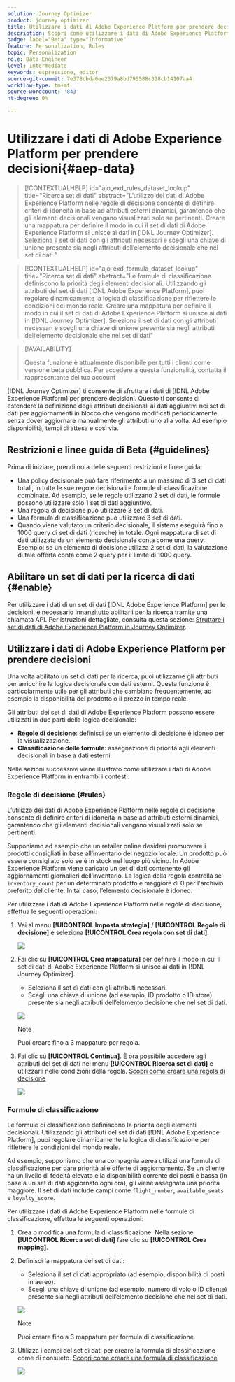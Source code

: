 ```yaml
---
solution: Journey Optimizer
product: journey optimizer
title: Utilizzare i dati di Adobe Experience Platform per prendere decisioni (Beta)
description: Scopri come utilizzare i dati di Adobe Experience Platform per prendere decisioni.
badge: label="Beta" type="Informative"
feature: Personalization, Rules
topic: Personalization
role: Data Engineer
level: Intermediate
keywords: espressione, editor
source-git-commit: 7e378cbda6ee2379a8bd795588c328cb14107aa4
workflow-type: tm+mt
source-wordcount: '843'
ht-degree: 0%

---
```


# Utilizzare i dati di Adobe Experience Platform per prendere decisioni{#aep-data}

>[!CONTEXTUALHELP]
>id="ajo_exd_rules_dataset_lookup"
>title="Ricerca set di dati"
>abstract="L’utilizzo dei dati di Adobe Experience Platform nelle regole di decisione consente di definire criteri di idoneità in base ad attributi esterni dinamici, garantendo che gli elementi decisionali vengano visualizzati solo se pertinenti. Creare una mappatura per definire il modo in cui il set di dati di Adobe Experience Platform si unisce ai dati in [!DNL Journey Optimizer]. Seleziona il set di dati con gli attributi necessari e scegli una chiave di unione presente sia negli attributi dell’elemento decisionale che nel set di dati."

>[!CONTEXTUALHELP]
>id="ajo_exd_formula_dataset_lookup"
>title="Ricerca set di dati"
>abstract="Le formule di classificazione definiscono la priorità degli elementi decisionali. Utilizzando gli attributi del set di dati [!DNL Adobe Experience Platform], puoi regolare dinamicamente la logica di classificazione per riflettere le condizioni del mondo reale. Creare una mappatura per definire il modo in cui il set di dati di Adobe Experience Platform si unisce ai dati in [!DNL Journey Optimizer]. Seleziona il set di dati con gli attributi necessari e scegli una chiave di unione presente sia negli attributi dell’elemento decisionale che nel set di dati"

>[!AVAILABILITY]
>
>Questa funzione è attualmente disponibile per tutti i clienti come versione beta pubblica. Per accedere a questa funzionalità, contatta il rappresentante del tuo account

[!DNL Journey Optimizer] ti consente di sfruttare i dati di [!DNL Adobe Experience Platform] per prendere decisioni. Questo ti consente di estendere la definizione degli attributi decisionali ai dati aggiuntivi nei set di dati per aggiornamenti in blocco che vengono modificati periodicamente senza dover aggiornare manualmente gli attributi uno alla volta. Ad esempio disponibilità, tempi di attesa e così via.

## Restrizioni e linee guida di Beta {#guidelines}

Prima di iniziare, prendi nota delle seguenti restrizioni e linee guida:

* Una policy decisionale può fare riferimento a un massimo di 3 set di dati totali, in tutte le sue regole decisionali e formule di classificazione combinate. Ad esempio, se le regole utilizzano 2 set di dati, le formule possono utilizzare solo 1 set di dati aggiuntivo.
* Una regola di decisione può utilizzare 3 set di dati.
* Una formula di classificazione può utilizzare 3 set di dati.
* Quando viene valutato un criterio decisionale, il sistema eseguirà fino a 1000 query di set di dati (ricerche) in totale. Ogni mappatura di set di dati utilizzata da un elemento decisionale conta come una query. Esempio: se un elemento di decisione utilizza 2 set di dati, la valutazione di tale offerta conta come 2 query per il limite di 1000 query.

## Abilitare un set di dati per la ricerca di dati {#enable}

Per utilizzare i dati di un set di dati [!DNL Adobe Experience Platform] per le decisioni, è necessario innanzitutto abilitarli per la ricerca tramite una chiamata API. Per istruzioni dettagliate, consulta questa sezione: [Sfruttare i set di dati di Adobe Experience Platform in Journey Optimizer](../data/lookup-aep-data.md).

## Utilizzare i dati di Adobe Experience Platform per prendere decisioni

Una volta abilitato un set di dati per la ricerca, puoi utilizzarne gli attributi per arricchire la logica decisionale con dati esterni. Questa funzione è particolarmente utile per gli attributi che cambiano frequentemente, ad esempio la disponibilità del prodotto o il prezzo in tempo reale.

Gli attributi dei set di dati di Adobe Experience Platform possono essere utilizzati in due parti della logica decisionale:

* **Regole di decisione**: definisci se un elemento di decisione è idoneo per la visualizzazione.
* **Classificazione delle formule**: assegnazione di priorità agli elementi decisionali in base a dati esterni.

Nelle sezioni successive viene illustrato come utilizzare i dati di Adobe Experience Platform in entrambi i contesti.

### Regole di decisione {#rules}

L’utilizzo dei dati di Adobe Experience Platform nelle regole di decisione consente di definire criteri di idoneità in base ad attributi esterni dinamici, garantendo che gli elementi decisionali vengano visualizzati solo se pertinenti.

Supponiamo ad esempio che un retailer online desideri promuovere i prodotti consigliati in base all’inventario del negozio locale. Un prodotto può essere consigliato solo se è in stock nel luogo più vicino. In Adobe Experience Platform viene caricato un set di dati contenente gli aggiornamenti giornalieri dell’inventario. La logica della regola controlla se `inventory_count` per un determinato prodotto è maggiore di 0 per l&#39;archivio preferito del cliente. In tal caso, l’elemento decisionale è idoneo.

Per utilizzare i dati di Adobe Experience Platform nelle regole di decisione, effettua le seguenti operazioni:

1. Vai al menu **[!UICONTROL Imposta strategia]** / **[!UICONTROL Regole di decisione]** e seleziona **[!UICONTROL Crea regola con set di dati]**.

   ![](assets/exd-lookup-rule.png)

1. Fai clic su **[!UICONTROL Crea mappatura]** per definire il modo in cui il set di dati di Adobe Experience Platform si unisce ai dati in [!DNL Journey Optimizer].

   * Seleziona il set di dati con gli attributi necessari.
   * Scegli una chiave di unione (ad esempio, ID prodotto o ID store) presente sia negli attributi dell’elemento decisione che nel set di dati.

   ![](assets/exd-lookup-mapping.png)

   >[!NOTE]
   >
   >Puoi creare fino a 3 mappature per regola.

1. Fai clic su **[!UICONTROL Continua]**. È ora possibile accedere agli attributi del set di dati nel menu **[!UICONTROL Ricerca set di dati]** e utilizzarli nelle condizioni della regola. [Scopri come creare una regola di decisione](../experience-decisioning/rules.md#create)

   ![](assets/exd-lookup-menu.png)

### Formule di classificazione

Le formule di classificazione definiscono la priorità degli elementi decisionali. Utilizzando gli attributi del set di dati [!DNL Adobe Experience Platform], puoi regolare dinamicamente la logica di classificazione per riflettere le condizioni del mondo reale.

Ad esempio, supponiamo che una compagnia aerea utilizzi una formula di classificazione per dare priorità alle offerte di aggiornamento. Se un cliente ha un livello di fedeltà elevato e la disponibilità corrente dei posti è bassa (in base a un set di dati aggiornato ogni ora), gli viene assegnata una priorità maggiore. Il set di dati include campi come `flight_number`, `available_seats` e `loyalty_score`.

Per utilizzare i dati di Adobe Experience Platform nelle formule di classificazione, effettua le seguenti operazioni:

1. Crea o modifica una formula di classificazione. Nella sezione **[!UICONTROL Ricerca set di dati]** fare clic su **[!UICONTROL Crea mapping]**.

1. Definisci la mappatura del set di dati:

   * Seleziona il set di dati appropriato (ad esempio, disponibilità di posti in aereo).
   * Scegli una chiave di unione (ad esempio, numero di volo o ID cliente) presente sia negli attributi dell’elemento decisione che nel set di dati.

   ![](assets/exd-lookup-formula-mapping.png)

   >[!NOTE]
   >
   >Puoi creare fino a 3 mappature per formula di classificazione.

1. Utilizza i campi del set di dati per creare la formula di classificazione come di consueto. [Scopri come creare una formula di classificazione](../experience-decisioning/exd-ranking-formulas.md#create-ranking-formula)

   ![](assets/exd-lookup-formula-criteria.png)
